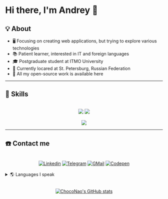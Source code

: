 # Hi there, I'm Andrey 👋

## 💡 About

- 🖥️ Focusing on creating web applications, but trying to explore various technologies
- 📚 Patient learner, interested in IT and foreign languages
- 🎓 Postgraduate student at ITMO University
- 🏡 Currently locared at St. Petersburg, Russian Federation
- 🎁 All my open-source work is available here

---

## 🧠 Skills

<br/>
<div align="center">
    <img src="https://skillicons.dev/icons?i=html,css,sass,js,ts,nodejs,python,cpp,wordpress" />
    <img src="https://skillicons.dev/icons?i=react,svelte,git,tailwind,mysql,mongo,figma,bash,next,docker" />
    <br />
    <br />
    <a href="https://www.codewars.com/users/ChocoNao"><img src="https://www.codewars.com/users/ChocoNao/badges/small" /></a>
</div>

---

## ☎️ Contact me

<br/>
<div align="center">
    <a href="https://www.linkedin.com/in/andrey-loginov/"><img src="https://img.shields.io/badge/LinkedIn-0077B5?style=for-the-badge&logo=linkedin&logoColor=white" alt="Linkedin"></a>
    <a href="https://t.me/choconao"><img src="https://img.shields.io/badge/Telegram-2CA5E0?style=for-the-badge&logo=telegram&logoColor=white" alt="Telegram"></a>
    <a href="https://mail.google.com/mail/u/0/?fs=1&to=andrey12q112@gmail.com&su=Mail+to+Andrey+Loginov&body=Hello.&tf=cm"><img src="https://img.shields.io/badge/Gmail-D14836?style=for-the-badge&logo=gmail&logoColor=white" alt="GMail"></a>
    <a href="https://codepen.io/choconao"><img src="https://img.shields.io/badge/Codepen-000000?style=for-the-badge&logo=codepen&logoColor=white" alt="Codepen"></a>
</div>
<br />
<details>
<summary>🌎 Languages I speak</summary>

- Russian - Native
- English - B2
- Slovak - A1
- German - A1

</details>

<br />

<span style="display:block;text-align:center">[![ChocoNao's GitHub stats](https://github-readme-stats.vercel.app/api?username=chocolatenao&count_private=true&theme=tokyonight)](https://github.com/miraisubject/)
</span>
